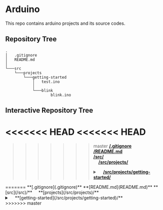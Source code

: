 # Arduino
This repo contains arduino projects and its source codes.
## Repository Tree
    .
    │   .gitignore
    │   README.md
    │
    └───src
        └───projects
            └───getting-started
                │   test.ino
                │
                └───blink
                        blink.ino
## Interactive Repository Tree
<<<<<<< HEAD
<<<<<<< HEAD
=======
>>>>>>> master
**[/.gitignore](.gitignore)**  
**[/README.md](README.md)**  
**[/src/](/src)**  
&nbsp;&nbsp;&nbsp;&nbsp;**[/src/projects/](/src/projects)**<details><summary>&nbsp;&nbsp;&nbsp;&nbsp;**[/src/projects/getting-started/](/src/projects/getting-started)**</summary>
<<<<<<< HEAD
&nbsp;&nbsp;&nbsp;&nbsp;&nbsp;&nbsp;&nbsp;&nbsp;&nbsp;&nbsp;&nbsp;&nbsp;**[test.ino](/src/projects/getting-started/test.ino)**  
&nbsp;&nbsp;&nbsp;&nbsp;&nbsp;&nbsp;&nbsp;&nbsp;&nbsp;&nbsp;&nbsp;&nbsp;<details><summary>&nbsp;&nbsp;&nbsp;&nbsp;&nbsp;&nbsp;&nbsp;&nbsp;**[/src/projects/getting-started/blink/](/src/projects/getting-started/blink)**</summary>
&nbsp;&nbsp;&nbsp;&nbsp;&nbsp;&nbsp;&nbsp;&nbsp;&nbsp;&nbsp;&nbsp;&nbsp;&nbsp;&nbsp;&nbsp;&nbsp;&nbsp;&nbsp;&nbsp;&nbsp;**[blink.ino](/src/projects/getting-started/blink/blink.ino)**
</details>
</details>
=======
**[.gitignore](.gitignore)**  
**[README.md](README.md)**  
**[src](/src)/**  
&nbsp;&nbsp;&nbsp;&nbsp;**[projects](/src/projects)/**<details><summary>&nbsp;&nbsp;&nbsp;&nbsp;**[getting-started](/src/projects/getting-started)/**</summary>
=======
>>>>>>> master
&nbsp;&nbsp;&nbsp;&nbsp;&nbsp;&nbsp;&nbsp;&nbsp;&nbsp;&nbsp;&nbsp;&nbsp;**[test.ino](/src/projects/getting-started/test.ino)**  
&nbsp;&nbsp;&nbsp;&nbsp;&nbsp;&nbsp;&nbsp;&nbsp;&nbsp;&nbsp;&nbsp;&nbsp;<details><summary>&nbsp;&nbsp;&nbsp;&nbsp;&nbsp;&nbsp;&nbsp;&nbsp;**[/src/projects/getting-started/blink/](/src/projects/getting-started/blink)**</summary>
&nbsp;&nbsp;&nbsp;&nbsp;&nbsp;&nbsp;&nbsp;&nbsp;&nbsp;&nbsp;&nbsp;&nbsp;&nbsp;&nbsp;&nbsp;&nbsp;&nbsp;&nbsp;&nbsp;&nbsp;**[blink.ino](/src/projects/getting-started/blink/blink.ino)**
</details>
<<<<<<< HEAD
>>>>>>> feat/master
=======
</details>
>>>>>>> master
